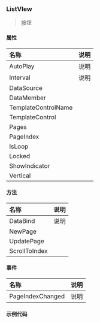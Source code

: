 ### ListVIew
> 按钮

#### 属性
| 名称 | 说明 |
|:---|:---|
| AutoPlay | 说明 |
| Interval | 说明 |
| DataSource |  |
| DataMember |  |
| TemplateControlName |  |
| TemplateControl |  |
| Pages |  |
| PageIndex |  |
| IsLoop |  |
| Locked |  |
| ShowIndicator |  |
| Vertical |  |

#### 方法
| 名称 | 说明 |
|:---|:---|
| DataBind | 说明 |
| NewPage |  |
| UpdatePage |  |
| ScrollToIndex |  |


#### 事件
| 名称 | 说明 |
|:---|:---|
| PageIndexChanged | 说明 |

#### 示例代码
